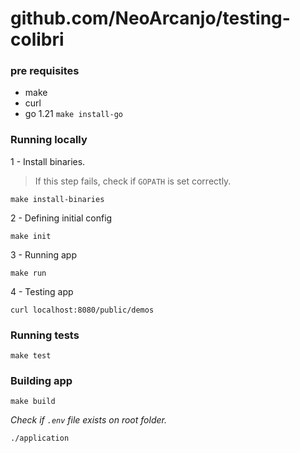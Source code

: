 # github.com/NeoArcanjo/testing-colibri

### pre requisites

- make
- curl
- go 1.21 `make install-go`

### Running locally

1 - Install binaries.
> If this step fails, check if `GOPATH` is set correctly.
```shell
make install-binaries
```

2 - Defining initial config
```shell
make init
```

3 - Running app
```shell
make run
```

4 - Testing app
```shell
curl localhost:8080/public/demos 
```

### Running tests

```shell
make test
```

### Building app

```shell
make build
```

_Check if `.env` file exists on root folder._
 
```shell
./application
```
